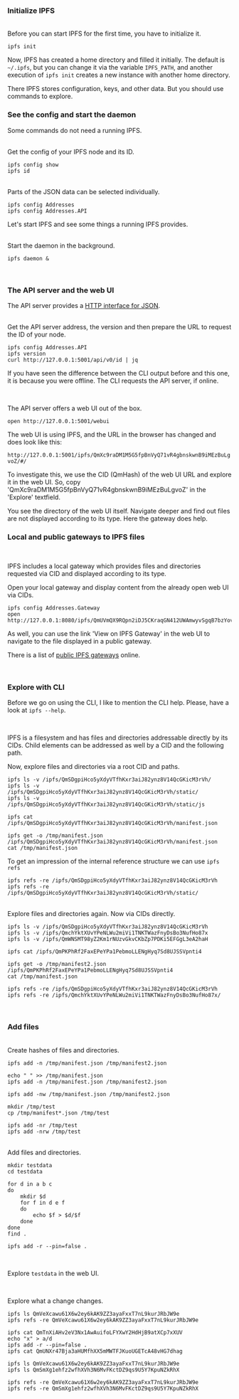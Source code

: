 ### Initialize IPFS

<br>
Before you can start IPFS for the first time, you have to initialize it.

```
ipfs init
```
Now, IPFS has created a home directory and filled it initially. 
The default is ```~/.ipfs```, but you can change it via the variable ```IPFS_PATH```, 
and another execution of ```ipfs init``` creates a new instance with another home directory.

There IPFS stores configuration, keys, and other data. But you should use commands to explore.

### See the config and start the daemon

Some commands do not need a running IPFS. 

<br>
Get the config of your IPFS node and its ID.

```
ipfs config show
ipfs id
```

<br>
Parts of the JSON data can be selected individually.

```
ipfs config Addresses
ipfs config Addresses.API
```

Let's start IPFS and see some things a running IPFS provides.

<br>
Start the daemon in the background.

```
ipfs daemon &
```

<br>

### The API server and the web UI

The API server provides a [HTTP interface for JSON](https://docs.ipfs.io/reference/api/http/).


<br>
Get the API server address, the version and then prepare the URL to request the ID of your node.

```
ipfs config Addresses.API
ipfs version
curl http://127.0.0.1:5001/api/v0/id | jq
```

If you have seen the difference between the CLI output before and this one, it is because you were offline. 
The CLI requests the API server, if online.

<br>

The API server offers a web UI out of the box.

```
open http://127.0.0.1:5001/webui
```

The web UI is using IPFS, and the URL in the browser has changed and does look like this:

```http://127.0.0.1:5001/ipfs/QmXc9raDM1M5G5fpBnVyQ71vR4gbnskwnB9iMEzBuLgvoZ/#/```

To investigate this, we use the CID (QmHash) of the web UI URL and explore it in the web UI. 
So, copy 'QmXc9raDM1M5G5fpBnVyQ71vR4gbnskwnB9iMEzBuLgvoZ' in the 'Explore' textfield.

You see the directory of the web UI itself. Navigate deeper and find out files are not displayed according to its type. 
Here the gateway does help. 


###  Local and public gateways to IPFS files
<br>

IPFS includes a local gateway which provides files and directories requested via CID and displayed according to its type.

Open your local gateway and display content from the already open web UI via CIDs.

```
ipfs config Addresses.Gateway
open http://127.0.0.1:8080/ipfs/QmUVmQX9RQpn2iDJ5CKraqGN412UWAmwyvSgqB7bzYovSV
```

As well, you can use the link 'View on IPFS Gateway' in the web UI to navigate to the file displayed in a public gateway.

There is a list of [public IPFS gateways](https://ipfs.github.io/public-gateway-checker/) online.

<br>

### Explore with CLI 

Before we go on using the CLI, I like to mention the CLI help. Please, have a look at ```ipfs --help```.

<br>

IPFS is a filesystem and has files and directories addressable directly by its CIDs. 
Child elements can be addressed as well by a CID and the following path.

Now, explore files and directories via a root CID and paths.

```
ipfs ls -v /ipfs/QmSDgpiHco5yXdyVTfhKxr3aiJ82ynz8V14QcGKicM3rVh/
ipfs ls -v /ipfs/QmSDgpiHco5yXdyVTfhKxr3aiJ82ynz8V14QcGKicM3rVh/static/
ipfs ls -v /ipfs/QmSDgpiHco5yXdyVTfhKxr3aiJ82ynz8V14QcGKicM3rVh/static/js

ipfs cat /ipfs/QmSDgpiHco5yXdyVTfhKxr3aiJ82ynz8V14QcGKicM3rVh/manifest.json

ipfs get -o /tmp/manifest.json /ipfs/QmSDgpiHco5yXdyVTfhKxr3aiJ82ynz8V14QcGKicM3rVh/manifest.json
cat /tmp/manifest.json
```

To get an impression of the internal reference structure we can use ```ipfs refs```
```
ipfs refs -re /ipfs/QmSDgpiHco5yXdyVTfhKxr3aiJ82ynz8V14QcGKicM3rVh
ipfs refs -re /ipfs/QmSDgpiHco5yXdyVTfhKxr3aiJ82ynz8V14QcGKicM3rVh/static/
```

<br>
Explore files and directories again. Now via CIDs directly.

```
ipfs ls -v /ipfs/QmSDgpiHco5yXdyVTfhKxr3aiJ82ynz8V14QcGKicM3rVh
ipfs ls -v /ipfs/QmchYktXUvYPeNLWu2miVi1TNKTWazFnyDsBo3NufHo87x
ipfs ls -v /ipfs/QmWNSMT98yZ2Km1rNUzvGkvCKbZp7PDKi5EFGgL3eA2haH

ipfs cat /ipfs/QmPKPhRf2FaxEPeYPa1PebmoLLENgHyq7Sd8UJSSVpnti4

ipfs get -o /tmp/manifest2.json /ipfs/QmPKPhRf2FaxEPeYPa1PebmoLLENgHyq7Sd8UJSSVpnti4
cat /tmp/manifest.json

ipfs refs -re /ipfs/QmSDgpiHco5yXdyVTfhKxr3aiJ82ynz8V14QcGKicM3rVh
ipfs refs -re /ipfs/QmchYktXUvYPeNLWu2miVi1TNKTWazFnyDsBo3NufHo87x/
```
<br>

### Add files

<br>
Create hashes of files and directories.

```
ipfs add -n /tmp/manifest.json /tmp/manifest2.json

echo " " >> /tmp/manifest.json
ipfs add -n /tmp/manifest.json /tmp/manifest2.json

ipfs add -nw /tmp/manifest.json /tmp/manifest2.json

mkdir /tmp/test
cp /tmp/manifest*.json /tmp/test

ipfs add -nr /tmp/test
ipfs add -nrw /tmp/test
```

<br>
Add files and directories.

```
mkdir testdata
cd testdata

for d in a b c
do
    mkdir $d
    for f in d e f
    do
        echo $f > $d/$f
    done
done
find .

ipfs add -r --pin=false .
```

<br>

Explore ```testdata``` in the web UI.


<br>

Explore what a change changes.

```
ipfs ls QmVeXcawu61X6w2ey6kAK9ZZ3ayaFxxT7nL9kurJRbJW9e
ipfs refs -re QmVeXcawu61X6w2ey6kAK9ZZ3ayaFxxT7nL9kurJRbJW9e

ipfs cat QmTnXiAHv2eV3Nx1AwAuifoLFYXwY2HdHjB9atXCp7xXUV
echo "x" > a/d
ipfs add -r --pin=false .
ipfs cat QmUNXr47Bja3aHUMfhXX5mMWTFJKuoUGETcA48vHG7dhag

ipfs ls QmVeXcawu61X6w2ey6kAK9ZZ3ayaFxxT7nL9kurJRbJW9e
ipfs ls QmSmXg1ehfz2wfhXVh3N6MvFKctDZ9qs9U5Y7KpuNZkRhX

ipfs refs -re QmVeXcawu61X6w2ey6kAK9ZZ3ayaFxxT7nL9kurJRbJW9e
ipfs refs -re QmSmXg1ehfz2wfhXVh3N6MvFKctDZ9qs9U5Y7KpuNZkRhX
```


